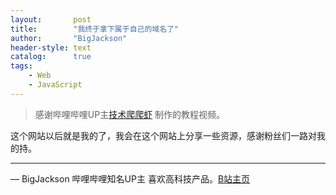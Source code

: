```yaml
---
layout:       post
title:        "我终于拿下属于自己的域名了"
author:       "BigJackson"
header-style: text
catalog:      true
tags:
    - Web
    - JavaScript
---
```


>感谢哔哩哔哩UP主[技术爬爬虾](https://b23.tv/EJYcZXH) 制作的教程视频。

这个网站以后就是我的了，我会在这个网站上分享一些资源，感谢粉丝们一路对我的持。

****

— BigJackson 哔哩哔哩知名UP主 喜欢高科技产品。[B站主页](https://b23.tv/F3Lr8Pu)
